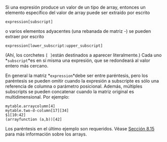 Si una expresión produce un valor de un tipo de array, entonces  un elemento específico del valor de array puede ser extraído por escrito

```
expression[subscript]
```

o varios elementos adyacentes (una rebanada de matriz -) se pueden extraer por escrito

```
expression[lower_subscript:upper_subscript]
```

(Ahí, los corchetes  `[ ]`están destinados a aparecer literalmente.) Cada uno  *`subscript`*es en sí misma una expresión, que se redondeará al valor entero más cercano.

En general la matriz  *`expression`*debe ser entre paréntesis, pero los paréntesis se pueden omitir cuando la  expresión a subscripte es sólo una referencia de columna o parámetro  posicional. Además, múltiples subscripts se pueden concatenar cuando la  matriz original es multidimensional. Por ejemplo:

```
mytable.arraycolumn[4]
mytable.two-d-column[17][34]
$1[10:42]
(arrayfunction (a,b))[42]
```

Los paréntesis en el último ejemplo son requeridos. Véase [Sección 8.15](https://www.postgresql.org/docs/current/arrays.html) para más información sobre los arrays.
